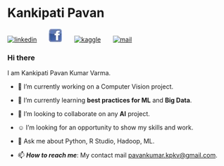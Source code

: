 # Kankipati Pavan

[![linkedin](https://github.com/arpit-dwivedi/arpit-dwivedi.github.io/blob/master/assets/img/Webp.net-resizeimage.png)](https://www.linkedin.com/in/k-pavan-kumar-varma-252a5b124/)&nbsp;&nbsp;&nbsp;&nbsp;&nbsp;&nbsp;&nbsp;[![facebook](https://github.com/kankipatipavan/Logos/blob/main/Logos/Images/Facebook%20Logo.jpg)](https://www.facebook.com/profile.php?id=100003890107739)&nbsp;&nbsp;&nbsp;&nbsp;&nbsp;&nbsp;&nbsp;[![kaggle](https://github.com/arpit-dwivedi/arpit-dwivedi/blob/master/kaggle.png)](https://www.kaggle.com/pavankumarvarma000)&nbsp;&nbsp;&nbsp;&nbsp;&nbsp;&nbsp;&nbsp;[![mail](https://github.com/arpit-dwivedi/arpit-dwivedi/blob/master/m1.png)](mailto:pavankumar.kpkv@gmail.com)

### Hi there

I am Kankipati Pavan Kumar Varma. 



- 🔭 I’m currently working on a Computer Vision project.

- 🌱 I’m currently learning **best practices for ML** and **Big Data**.

- 👯 I’m looking to collaborate on any **AI** project.

- :relaxed: I’m looking for an opportunity to show my skills and work.

- 💬 Ask me about Python, R Studio, Hadoop, ML.

- 📫 ***How to reach me***: My contact mail [pavankumar.kpkv@gmail.com](mailto:pavankumar.kpkv@gmail.com).

